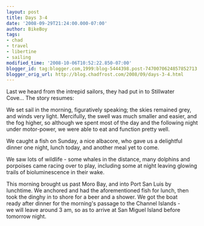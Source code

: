 ```yaml
---
layout: post
title: Days 3-4
date: '2008-09-29T21:24:00.000-07:00'
author: BikeBoy
tags:
- chad
- travel
- libertine
- sailing
modified_time: '2008-10-06T10:52:22.850-07:00'
blogger_id: tag:blogger.com,1999:blog-5444398.post-7470070624857852713
blogger_orig_url: http://blog.chadfrost.com/2008/09/days-3-4.html
---
```


Last we heard from the intrepid sailors, they had put in to Stillwater  
Cove... The story resumes:

We set sail in the morning, figuratively 
speaking; the skies remained  grey, and winds very light. Mercifully, the 
swell was much smaller and  easier, and the fog higher, so although we 
spent most of the day and  the following night under motor-power, we were 
able to eat and  function pretty well.

We caught a fish on Sunday, a 
nice albacore, who gave us a delightful  dinner one night, lunch today, 
and another meal yet to come.

We saw lots of wildlife - some whales in the 
distance, many dolphins  and porpoises came racing over to play, including 
some at night  leaving glowing trails of bioluminescence in their 
wake.

This morning brought us past Moro Bay, and into Port San Luis by  
lunchtime. We anchored and had the aforementioned fish for lunch, then  
took the dinghy in to shore for a beer and a shower. We got the boat  
ready after dinner for the morning&#39;s passage to the Channel Islands -  
we will leave around 3 am, so as to arrive at San Miguel Island before  
tomorrow night.

